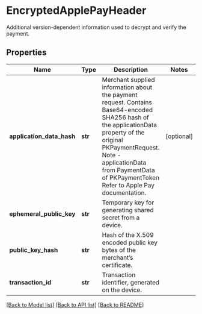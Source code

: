 # EncryptedApplePayHeader

Additional version-dependent information used to decrypt and verify the payment.
## Properties
Name | Type | Description | Notes
------------ | ------------- | ------------- | -------------
**application_data_hash** | **str** | Merchant supplied information about the payment request. Contains Base64-encoded SHA256 hash of the applicationData property of the original PKPaymentRequest. Note - applicationData from PaymentData of PKPaymentToken Refer to Apple Pay documentation. | [optional] 
**ephemeral_public_key** | **str** | Temporary key for generating shared secret from a device. | 
**public_key_hash** | **str** | Hash of the X.509 encoded public key bytes of the merchant’s certificate. | 
**transaction_id** | **str** | Transaction identifier, generated on the device. | 

[[Back to Model list]](../README.md#documentation-for-models) [[Back to API list]](../README.md#documentation-for-api-endpoints) [[Back to README]](../README.md)


